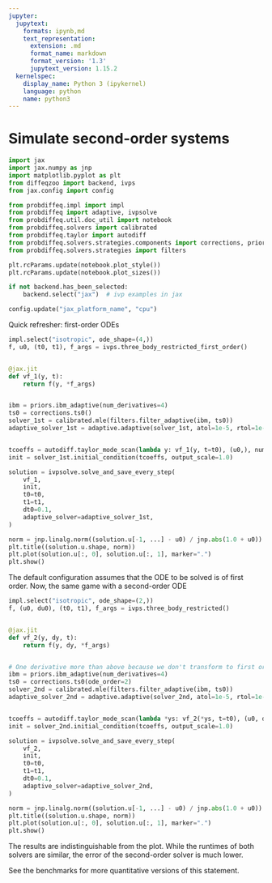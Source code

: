 ```yaml
---
jupyter:
  jupytext:
    formats: ipynb,md
    text_representation:
      extension: .md
      format_name: markdown
      format_version: '1.3'
      jupytext_version: 1.15.2
  kernelspec:
    display_name: Python 3 (ipykernel)
    language: python
    name: python3
---
```


# Simulate second-order systems

```python
import jax
import jax.numpy as jnp
import matplotlib.pyplot as plt
from diffeqzoo import backend, ivps
from jax.config import config

from probdiffeq.impl import impl
from probdiffeq import adaptive, ivpsolve
from probdiffeq.util.doc_util import notebook
from probdiffeq.solvers import calibrated
from probdiffeq.taylor import autodiff
from probdiffeq.solvers.strategies.components import corrections, priors
from probdiffeq.solvers.strategies import filters
```

```python
plt.rcParams.update(notebook.plot_style())
plt.rcParams.update(notebook.plot_sizes())
```

```python
if not backend.has_been_selected:
    backend.select("jax")  # ivp examples in jax

config.update("jax_platform_name", "cpu")
```

Quick refresher: first-order ODEs

```python
impl.select("isotropic", ode_shape=(4,))
f, u0, (t0, t1), f_args = ivps.three_body_restricted_first_order()


@jax.jit
def vf_1(y, t):
    return f(y, *f_args)


ibm = priors.ibm_adaptive(num_derivatives=4)
ts0 = corrections.ts0()
solver_1st = calibrated.mle(filters.filter_adaptive(ibm, ts0))
adaptive_solver_1st = adaptive.adaptive(solver_1st, atol=1e-5, rtol=1e-5)


tcoeffs = autodiff.taylor_mode_scan(lambda y: vf_1(y, t=t0), (u0,), num=4)
init = solver_1st.initial_condition(tcoeffs, output_scale=1.0)
```

```python
solution = ivpsolve.solve_and_save_every_step(
    vf_1,
    init,
    t0=t0,
    t1=t1,
    dt0=0.1,
    adaptive_solver=adaptive_solver_1st,
)
```

```python
norm = jnp.linalg.norm((solution.u[-1, ...] - u0) / jnp.abs(1.0 + u0))
plt.title((solution.u.shape, norm))
plt.plot(solution.u[:, 0], solution.u[:, 1], marker=".")
plt.show()
```

The default configuration assumes that the ODE to be solved is of first order.
Now, the same game with a second-order ODE

```python
impl.select("isotropic", ode_shape=(2,))
f, (u0, du0), (t0, t1), f_args = ivps.three_body_restricted()


@jax.jit
def vf_2(y, dy, t):
    return f(y, dy, *f_args)


# One derivative more than above because we don't transform to first order
ibm = priors.ibm_adaptive(num_derivatives=4)
ts0 = corrections.ts0(ode_order=2)
solver_2nd = calibrated.mle(filters.filter_adaptive(ibm, ts0))
adaptive_solver_2nd = adaptive.adaptive(solver_2nd, atol=1e-5, rtol=1e-5)


tcoeffs = autodiff.taylor_mode_scan(lambda *ys: vf_2(*ys, t=t0), (u0, du0), num=3)
init = solver_2nd.initial_condition(tcoeffs, output_scale=1.0)
```

```python
solution = ivpsolve.solve_and_save_every_step(
    vf_2,
    init,
    t0=t0,
    t1=t1,
    dt0=0.1,
    adaptive_solver=adaptive_solver_2nd,
)
```

```python
norm = jnp.linalg.norm((solution.u[-1, ...] - u0) / jnp.abs(1.0 + u0))
plt.title((solution.u.shape, norm))
plt.plot(solution.u[:, 0], solution.u[:, 1], marker=".")
plt.show()
```

The results are indistinguishable from the plot. While the runtimes of both solvers are similar, the error of the second-order solver is much lower. 

See the benchmarks for more quantitative versions of this statement.

